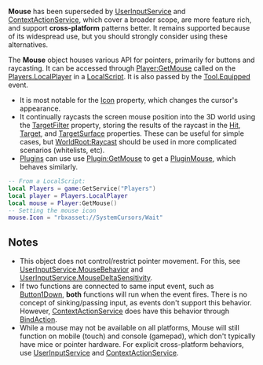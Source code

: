 **Mouse** has been superseded by [UserInputService](https://developer.roblox.com/en-us/api-reference/class/UserInputService) and [ContextActionService](https://developer.roblox.com/en-us/api-reference/class/ContextActionService), which cover a broader scope, are more feature rich, and support **cross-platform** patterns better. It remains supported because of its widespread use, but you should strongly consider using these alternatives.

The **Mouse** object houses various API for pointers, primarily for buttons and raycasting. It can be accessed through [Player:GetMouse](https://developer.roblox.com/en-us/api-reference/function/Player/GetMouse) called on the [Players.LocalPlayer](https://developer.roblox.com/en-us/api-reference/property/Players/LocalPlayer) in a [LocalScript](https://developer.roblox.com/en-us/api-reference/class/LocalScript). It is also passed by the [Tool.Equipped](https://developer.roblox.com/en-us/api-reference/event/Tool/Equipped) event.

*   It is most notable for the [Icon](https://developer.roblox.com/en-us/api-reference/property/Mouse/Icon) property, which changes the cursor's appearance.
*   It continually raycasts the screen mouse position into the 3D world using the [TargetFilter](https://developer.roblox.com/en-us/api-reference/property/Mouse/TargetFilter) property, storing the results of the raycast in the [Hit](https://developer.roblox.com/en-us/api-reference/property/Mouse/Hit), [Target](https://developer.roblox.com/en-us/api-reference/property/Mouse/Target), and [TargetSurface](https://developer.roblox.com/en-us/api-reference/property/Mouse/TargetSurface) properties. These can be useful for simple cases, but [WorldRoot:Raycast](https://developer.roblox.com/en-us/api-reference/function/WorldRoot/Raycast) should be used in more complicated scenarios (whitelists, etc).
*   [Plugins](https://developer.roblox.com/en-us/api-reference/class/Plugin) can use use [Plugin:GetMouse](https://developer.roblox.com/en-us/api-reference/function/Plugin/GetMouse) to get a [PluginMouse](https://developer.roblox.com/en-us/api-reference/class/PluginMouse), which behaves similarly.

```Lua
-- From a LocalScript:
local Players = game:GetService("Players")
local player = Players.LocalPlayer
local mouse = Player:GetMouse()
-- Setting the mouse icon
mouse.Icon = "rbxasset://SystemCursors/Wait"
``` 

Notes
-----

*   This object does not control/restrict pointer movement. For this, see [UserInputService.MouseBehavior](https://developer.roblox.com/en-us/api-reference/property/UserInputService/MouseBehavior) and [UserInputService.MouseDeltaSensitivity](https://developer.roblox.com/en-us/api-reference/property/UserInputService/MouseDeltaSensitivity).
*   If two functions are connected to same input event, such as [Button1Down](https://developer.roblox.com/en-us/api-reference/event/Mouse/Button1Down), **both** functions will run when the event fires. There is no concept of sinking/passing input, as events don't support this behavior. However, [ContextActionService](https://developer.roblox.com/en-us/api-reference/class/ContextActionService) does have this behavior through [BindAction](https://developer.roblox.com/en-us/api-reference/function/ContextActionService/BindAction).
*   While a mouse may not be available on all platforms, Mouse will still function on mobile (touch) and console (gamepad), which don't typically have mice or pointer hardware. For explicit cross-platform behaviors, use [UserInputService](https://developer.roblox.com/en-us/api-reference/class/UserInputService) and [ContextActionService](https://developer.roblox.com/en-us/api-reference/class/ContextActionService).
